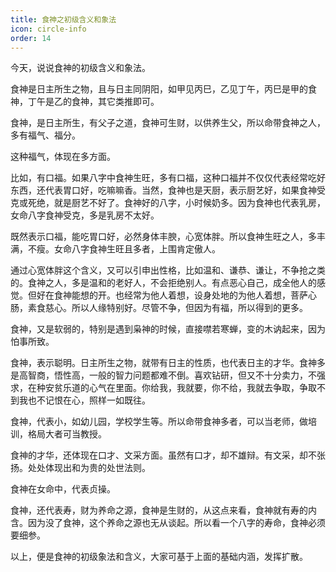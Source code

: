```yaml
---
title: 食神之初级含义和象法	
icon: circle-info
order: 14
---
```



今天，说说食神的初级含义和象法。

食神是日主所生之物，且与日主同阴阳，如甲见丙巳，乙见丁午，丙巳是甲的食神，丁午是乙的食神，其它类推即可。

食神，是日主所生，有父子之道，食神可生财，以供养生父，所以命带食神之人，多有福气、福分。

这种福气，体现在多方面。

比如，有口福。如果八字中食神生旺，多有口福，这种口福并不仅仅代表经常吃好东西，还代表胃口好，吃嘛嘛香。当然，食神也是天厨，表示厨艺好，如果食神受克或死绝，就是厨艺不好了。食神好的八字，小时候奶多。因为食神也代表乳房，女命八字食神受克，多是乳房不太好。

既然表示口福，能吃胃口好，必然身体丰腴，心宽体胖。所以食神生旺之人，多丰满，不瘦。女命八字食神生旺且多者，上围肯定傲人。

通过心宽体胖这个含义，又可以引申出性格，比如温和、谦恭、谦让，不争抢之类的。食神之人，多是温和的老好人，不会拒绝别人。有点恶心自己，成全他人的感觉。但好在食神能想的开。也经常为他人着想，设身处地的为他人着想，菩萨心肠，素食慈心。所以人缘特别好。尽管不争，但因为有福，所以得到的更多。

食神，又是软弱的，特别是遇到枭神的时候，直接噤若寒蝉，变的木讷起来，因为怕事所致。

食神，表示聪明。日主所生之物，就带有日主的性质，也代表日主的才华。食神多是高智商，悟性高，一般的智力问题都难不倒。喜欢钻研，但又不十分卖力，不强求，在种安贫乐道的心气在里面。你给我，我就要，你不给，我就去争取，争取不到我也不记恨在心，照样一如既往。

食神，代表小，如幼儿园，学校学生等。所以命带食神多者，可以当老师，做培训，格局大者可当教授。

食神的才华，还体现在口才、文采方面。虽然有口才，却不雄辩。有文采，却不张扬。处处体现出和为贵的处世法则。

食神在女命中，代表贞操。

食神，还代表寿，财为养命之源，食神是生财的，从这点来看，食神就有寿的内含。因为没了食神，这个养命之源也无从谈起。所以看一个八字的寿命，食神必须要细参。

以上，便是食神的初级象法和含义，大家可基于上面的基础内涵，发挥扩散。


